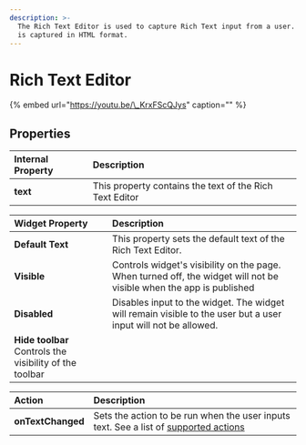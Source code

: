 ```yaml
---
description: >-
  The Rich Text Editor is used to capture Rich Text input from a user. The input
  is captured in HTML format.
---
```


# Rich Text Editor

{% embed url="https://youtu.be/\_KrxFScQJys" caption="" %}

## Properties

| Internal Property | Description |
| :--- | :--- |
| **text** | This property contains the text of the Rich Text Editor |

| Widget Property | Description |
| :--- | :--- |
| **Default Text** | This property sets the default text of the Rich Text Editor. |
| **Visible** | Controls widget's visibility on the page. When turned off, the widget will not be visible when the app is published |
| **Disabled** | Disables input to the widget. The widget will remain visible to the user but a user input will not be allowed. |
| **Hide toolbar** Controls the visibility of the toolbar|

| Action | Description |
| :--- | :--- |
| **onTextChanged** | Sets the action to be run when the user inputs text. See a list of [supported actions](../core-concepts/writing-code/appsmith-framework.md) |

